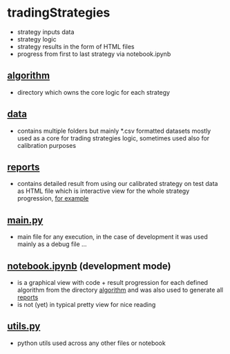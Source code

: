 # tradingStrategies
<!-- - all tradingStrategies logic:
    - uses perpetual futures contract data / classical futures contract with expiry in 3M (required)
    - core functionality (required)
    - obtains parameters from the training set (optional)
    - shows performance on testing set (optional)
    - shows additional performance against Monte Carlo simulation (optional) -->
- strategy inputs data
- strategy logic
- strategy results in the form of HTML files
- progress from first to last strategy via notebook.ipynb



## [algorithm](https://github.com/devAdam117/futures-trading-strategies-bitcoin-dp/tree/main/main/src/tradingStartegies/algorithm)
- directory which owns the core logic for each strategy

## [data](https://github.com/devAdam117/bitcoin-futures-trading-strategies/tree/main/main/src/tradingStartegies/data)
- contains multiple folders but mainly *.csv formatted datasets mostly used as a core for trading strategies logic, sometimes used also for calibration purposes

## [reports](https://github.com/devAdam117/futures-trading-strategies-bitcoin-dp/tree/main/main/src/tradingStartegies/reports)
- contains detailed result from using our calibrated strategy on test data as  HTML file which is interactive view for the whole strategy progression, [for example](https://uno-uno.netlify.app)

## [main.py](https://github.com/devAdam117/futures-trading-strategies-bitcoin-dp/blob/main/main/src/tradingStartegies/main.py)
- main file for any execution, in the case of development it was used mainly as a debug file ... 

## [notebook.ipynb](https://github.com/devAdam117/futures-trading-strategies-bitcoin-dp/blob/main/main/src/tradingStartegies/notebook.ipynb) (development mode)
- is a graphical view with code + result progression for each defined algorithm from the directory [algorithm](https://github.com/devAdam117/futures-trading-strategies-bitcoin-dp/tree/main/main/src/tradingStartegies/algorithm) and was also used to generate all [reports](https://github.com/devAdam117/futures-trading-strategies-bitcoin-dp/tree/main/main/src/tradingStartegies/reports)
- is not (yet) in typical pretty view for nice reading

## [utils.py](https://github.com/devAdam117/futures-trading-strategies-bitcoin-dp/blob/main/main/src/tradingStartegies/utils.py) 
- python utils used across any other files or notebook